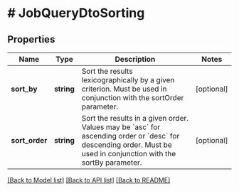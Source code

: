 # # JobQueryDtoSorting

## Properties

Name | Type | Description | Notes
------------ | ------------- | ------------- | -------------
**sort_by** | **string** | Sort the results lexicographically by a given criterion. Must be used in conjunction with the sortOrder parameter. | [optional]
**sort_order** | **string** | Sort the results in a given order. Values may be &#x60;asc&#x60; for ascending order or &#x60;desc&#x60; for descending order. Must be used in conjunction with the sortBy parameter. | [optional]

[[Back to Model list]](../../README.md#models) [[Back to API list]](../../README.md#endpoints) [[Back to README]](../../README.md)
